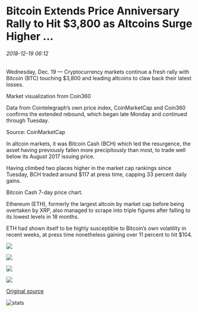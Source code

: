 # Bitcoin Extends Price Anniversary Rally to Hit $3,800 as Altcoins Surge Higher ...

###### 2018-12-19 06:12

Wednesday, Dec. 19 — Cryptocurrency markets continue a fresh rally with Bitcoin (BTC) touching $3,800 and leading altcoins to claw back their latest losses.

Market visualization from Coin360

Data from Cointelegraph’s own price index, CoinMarketCap and Coin360 confirms the extended rebound, which began late Monday and continued through Tuesday.

Source: CoinMarketCap

In altcoin markets, it was Bitcoin Cash (BCH) which led the resurgence, the asset having previously fallen more precipitously than most, to trade well below its August 2017 issuing price.

Having climbed two places higher in the market cap rankings since Tuesday, BCH traded around $117 at press time, capping 33 percent daily gains.

Bitcoin Cash 7-day price chart.

Ethereum (ETH), formerly the largest altcoin by market cap before being overtaken by XRP, also managed to scrape into triple figures after falling to its lowest levels in 18 months.

ETH had shown itself to be highly susceptible to Bitcoin’s own volatility in recent weeks, at press time nonetheless gaining over 11 percent to hit $104.

![](https://s3.cointelegraph.com/storage/uploads/view/0131ccbd13e20f7b443c9a3f2e64e28d.png)

![](https://s3.cointelegraph.com/storage/uploads/view/a673be6977c394a69efc4b05338bf7e8.png)

![](https://s3.cointelegraph.com/storage/uploads/view/21fd8851c236c2d7d6894078a4adbae9.png)

![](https://s3.cointelegraph.com/storage/uploads/view/94d1682664f24472bda051bd5fbdf29f.png)

[Original source](https://cointelegraph.com/news/bitcoin-extends-price-anniversary-rally-to-hit-3-800-as-altcoins-surge-higher)

![stats](https://c.statcounter.com/11760860/0/a89fa40b/1/ "stats")
